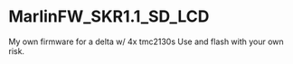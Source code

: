 # MarlinFW_SKR1.1_SD_LCD
My own firmware for a delta w/ 4x tmc2130s Use and flash with your own risk.
